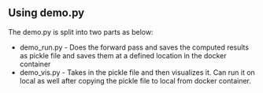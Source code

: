 ## Using demo.py

The demo.py is split into two parts as below:
* demo_run.py - Does the forward pass and saves the computed results as pickle file and saves them at a defined location in the docker container
* demo_vis.py - Takes in the pickle file and then visualizes it. Can run it on local as well after copying the pickle file to local from docker container.
